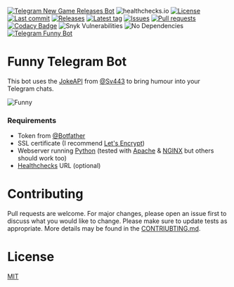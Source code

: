 [![Telegram New Game Releases Bot](https://img.shields.io/badge/Telegram-Bot-blue?logo=telegram)](https://t.me/FunnyTelegramBot)
![healthchecks.io](https://img.shields.io/endpoint?url=https%3A%2F%2Fhealthchecks.io%2Fbadge%2F396c7d03-faf7-4562-9f83-1194d0%2FfiDxmDo_%2FFunny.shields)
[![License](https://img.shields.io/github/license/Crazy-Marvin/FunnyTelegramBot)](https://github.com/Crazy-Marvin/FunnyTelegramBot/blob/trunk/LICENSE)
[![Last commit](https://img.shields.io/github/last-commit/Crazy-Marvin/FunnyTelegramBot.svg?style=flat)](https://github.com/Crazy-Marvin/FunnyTelegramBot/commits)
[![Releases](https://img.shields.io/github/downloads/Crazy-Marvin/FunnyTelegramBot/total.svg?style=flat)](https://github.com/Crazy-Marvin/FunnyTelegramBot/releases)
[![Latest tag](https://img.shields.io/github/tag/Crazy-Marvin/FunnyTelegramBot.svg?style=flat)](https://github.com/Crazy-Marvin/FunnyTelegramBot/tags)
[![Issues](https://img.shields.io/github/issues/Crazy-Marvin/FunnyTelegramBot.svg?style=flat)](https://github.com/Crazy-Marvin/FunnyTelegramBot/issues)
[![Pull requests](https://img.shields.io/github/issues-pr/Crazy-Marvin/FunnyTelegramBot.svg?style=flat)](https://github.com/Crazy-Marvin/FunnyTelegramBot/pulls)
[![Codacy Badge](https://app.codacy.com/project/badge/Grade/8c456ffe4305419aac029af0d975122c)](https://www.codacy.com/gh/Crazy-Marvin/FunnyTelegramBot/dashboard?utm_source=github.com&amp;utm_medium=referral&amp;utm_content=Crazy-Marvin/FunnyTelegramBot&amp;utm_campaign=Badge_Grade)
![Snyk Vulnerabilities](https://img.shields.io/snyk/vulnerabilities/github/Crazy-Marvin/FunnyTelegramBot)
![No Dependencies](https://img.shields.io/badge/Dependencies-None-brightgreenChat)
[![Telegram Funny Bot](https://img.shields.io/badge/Python-yellow?logo=python)](https://t.me/FunnyTelegramBot)

# Funny Telegram Bot

This bot uses the [JokeAPI](https://github.com/Sv443/JokeAPI) from [@Sv443](https://github.com/Sv443) to bring humour into your Telegram chats.

![Funny](https://user-images.githubusercontent.com/15004217/136656186-91b258ba-73ca-416a-af80-513dd18d79fb.gif)

### Requirements

- Token from [@Botfather](https://telegram.me/botfather)
- SSL certificate (I recommend [Let's Encrypt](https://letsencrypt.org/))
- Webserver running [Python](https://www.python.org/) (tested with [Apache](https://httpd.apache.org/) & [NGINX](https://www.nginx.com/) but others should work too)
- [Healthchecks](https://healthchecks.io/#php) URL (optional)

# Contributing

Pull requests are welcome. For major changes, please open an issue first to discuss what you would like to change.
Please make sure to update tests as appropriate.
More details may be found in the [CONTRIUBTING.md](https://github.com/Crazy-Marvin/FunnyTelegramBot/tree/trunk/.github/CONTRIBUTING.md).

# License

[MIT](https://choosealicense.com/licenses/mit/)
